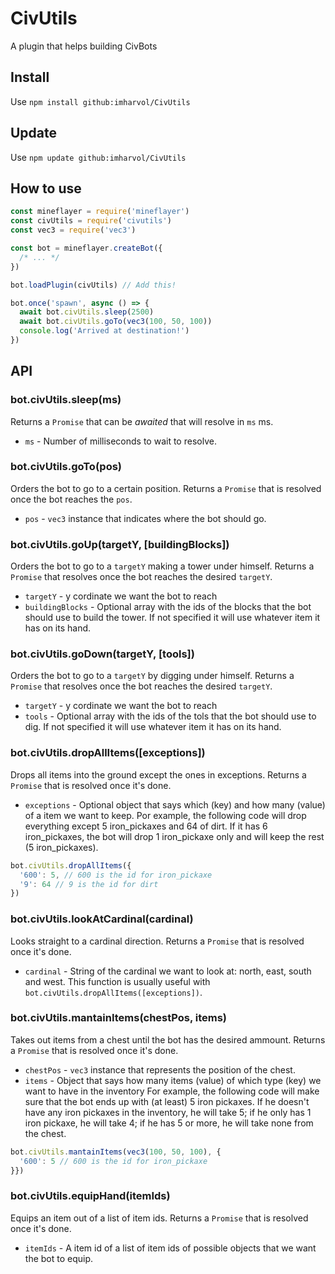 # CivUtils
A plugin that helps building CivBots

## Install
Use `npm install github:imharvol/CivUtils `

## Update
Use `npm update github:imharvol/CivUtils `

## How to use
```js
const mineflayer = require('mineflayer')
const civUtils = require('civutils')
const vec3 = require('vec3')

const bot = mineflayer.createBot({
  /* ... */
})

bot.loadPlugin(civUtils) // Add this!

bot.once('spawn', async () => {
  await bot.civUtils.sleep(2500)
  await bot.civUtils.goTo(vec3(100, 50, 100))
  console.log('Arrived at destination!')
})
```

## API
### bot.civUtils.sleep(ms)
Returns a `Promise` that can be _awaited_ that will resolve in `ms` ms.
- `ms` - Number of milliseconds to wait to resolve.

### bot.civUtils.goTo(pos)
Orders the bot to go to a certain position. Returns a `Promise` that is resolved once the bot reaches the `pos`.
- `pos` - `vec3` instance that indicates where the bot should go.

### bot.civUtils.goUp(targetY, [buildingBlocks])
Orders the bot to go to a `targetY` making a tower under himself. Returns a `Promise` that resolves once the bot reaches the desired `targetY`.
- `targetY` - y cordinate we want the bot to reach
- `buildingBlocks` - Optional array with the ids of the blocks that the bot should use to build the tower. If not specified it will use whatever item it has on its hand.

### bot.civUtils.goDown(targetY, [tools])
Orders the bot to go to a `targetY` by digging under himself. Returns a `Promise` that resolves once the bot reaches the desired `targetY`.
- `targetY` - y cordinate we want the bot to reach
- `tools` - Optional array with the ids of the tols that the bot should use to dig. If not specified it will use whatever item it has on its hand.

### bot.civUtils.dropAllItems([exceptions])
Drops all items into the ground except the ones in exceptions. Returns a `Promise` that is resolved once it's done.
- `exceptions` - Optional object that says which (key) and how many (value) of a item we want to keep.
Por example, the following code will drop everything except 5 iron_pickaxes and 64 of dirt. If it has 6 iron_pickaxes, the bot will drop 1 iron_pickaxe only and will keep the rest (5 iron_pickaxes).
```js
bot.civUtils.dropAllItems({
  '600': 5, // 600 is the id for iron_pickaxe
  '9': 64 // 9 is the id for dirt
})
```
### bot.civUtils.lookAtCardinal(cardinal)
Looks straight to a cardinal direction. Returns a `Promise` that is resolved once it's done.
- `cardinal` - String of the cardinal we want to look at: north, east, south and west.
This function is usually useful with `bot.civUtils.dropAllItems([exceptions])`.

### bot.civUtils.mantainItems(chestPos, items)
Takes out items from a chest until the bot has the desired ammount. Returns a `Promise` that is resolved once it's done.
- `chestPos` - `vec3` instance that represents the position of the chest.
- `items` - Object that says how many items (value) of which type (key) we want to have in the inventory
For example, the following code will make sure that the bot ends up with (at least) 5 iron pickaxes. If he doesn't have any iron pickaxes in the inventory, he will take 5; if he only has 1 iron pickaxe, he will take 4; if he has 5 or more, he will take none from the chest.
```js
bot.civUtils.mantainItems(vec3(100, 50, 100), {
  '600': 5 // 600 is the id for iron_pickaxe
}})
```

### bot.civUtils.equipHand(itemIds)
Equips an item out of a list of item ids. Returns a `Promise` that is resolved once it's done.
- `itemIds` - A item id of a list of item ids of possible objects that we want the bot to equip.